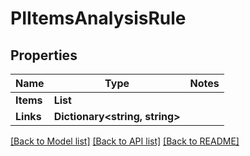 # PIItemsAnalysisRule

## Properties
Name | Type | Notes
------------ | ------------- | -------------
**Items** | **List<PIAnalysisRule>**
**Links** | **Dictionary<string, string>**

[[Back to Model list]](../../README.md#documentation-for-models) [[Back to API list]](../../README.md#documentation-for-api-endpoints) [[Back to README]](../../README.md)
